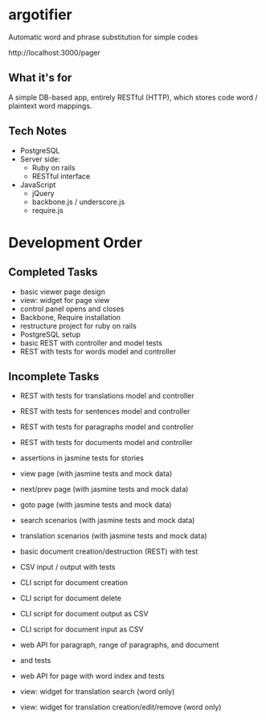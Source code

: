 argotifier
==========

Automatic word and phrase substitution for simple codes

http://localhost:3000/pager

What it's for
-------------

A simple DB-based app, entirely RESTful (HTTP), which stores 
code word / plaintext word mappings.

Tech Notes
----------

- PostgreSQL
- Server side:
   - Ruby on rails
   - RESTful interface
- JavaScript
   - jQuery
   - backbone.js / underscore.js
   - require.js


Development Order
=================

Completed Tasks
---------------
- basic viewer page design
- view: widget for page view
- control panel opens and closes
- Backbone, Require installation
- restructure project for ruby on rails
- PostgreSQL setup
- basic REST with controller and model tests
- REST with tests for words model and controller


Incomplete Tasks
----------------

- REST with tests for translations model and controller
- REST with tests for sentences model and controller
- REST with tests for paragraphs model and controller
- REST with tests for documents model and controller

- assertions in jasmine tests for stories
- view page (with jasmine tests and mock data)
- next/prev page (with jasmine tests and mock data)
- goto page (with jasmine tests and mock data)

- search scenarios (with jasmine tests and mock data)
- translation scenarios (with jasmine tests and mock data)

- basic document creation/destruction (REST) with test
- CSV input / output with tests
- CLI script for document creation
- CLI script for document delete
- CLI script for document output as CSV
- CLI script for document input as CSV
- web API for paragraph, range of paragraphs, and document
 - and tests
- web API for page with word index and tests
- view: widget for translation search (word only)
- view: widget for translation creation/edit/remove (word only)



